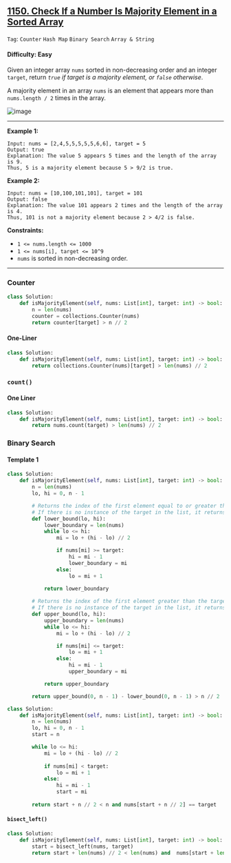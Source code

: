 ## [1150. Check If a Number Is Majority Element in a Sorted Array](https://leetcode.com/problems/check-if-a-number-is-majority-element-in-a-sorted-array/)

```Tag```: ```Counter``` ```Hash Map``` ```Binary Search``` ```Array & String```

#### Difficulty: Easy

Given an integer array ```nums``` sorted in non-decreasing order and an integer ```target```, return _```true``` if target is a majority element, or ```false``` otherwise_.

A majority element in an array ```nums``` is an element that appears more than ```nums.length / 2``` times in the array.

![image](https://github.com/quananhle/Python/assets/35042430/96800c8d-8fe8-474b-a903-0ae854306a78)

---

__Example 1:__
```
Input: nums = [2,4,5,5,5,5,5,6,6], target = 5
Output: true
Explanation: The value 5 appears 5 times and the length of the array is 9.
Thus, 5 is a majority element because 5 > 9/2 is true.
```

__Example 2:__
```
Input: nums = [10,100,101,101], target = 101
Output: false
Explanation: The value 101 appears 2 times and the length of the array is 4.
Thus, 101 is not a majority element because 2 > 4/2 is false.
```

__Constraints:__

- ```1 <= nums.length <= 1000```
- ```1 <= nums[i], target <= 10^9```
- ```nums``` is sorted in non-decreasing order.

---

### Counter

```Python
class Solution:
    def isMajorityElement(self, nums: List[int], target: int) -> bool:
        n = len(nums)
        counter = collections.Counter(nums)
        return counter[target] > n // 2
```

#### One-Liner

```Python
class Solution:
    def isMajorityElement(self, nums: List[int], target: int) -> bool:
        return collections.Counter(nums)[target] > len(nums) // 2
```

### ```count()```

#### One Liner

```Python
class Solution:
    def isMajorityElement(self, nums: List[int], target: int) -> bool:
        return nums.count(target) > len(nums) // 2
```

### Binary Search

#### Template 1

```Python
class Solution:
    def isMajorityElement(self, nums: List[int], target: int) -> bool:
        n = len(nums)
        lo, hi = 0, n - 1

        # Returns the index of the first element equal to or greater than the target.
        # If there is no instance of the target in the list, it returns the length of the list.
        def lower_bound(lo, hi):
            lower_boundary = len(nums)
            while lo <= hi:
                mi = lo + (hi - lo) // 2

                if nums[mi] >= target:
                    hi = mi - 1
                    lower_boundary = mi
                else:
                    lo = mi + 1

            return lower_boundary
        
        # Returns the index of the first element greater than the target.
        # If there is no instance of the target in the list, it returns the length of the list.
        def upper_bound(lo, hi):
            upper_boundary = len(nums)
            while lo <= hi:
                mi = lo + (hi - lo) // 2

                if nums[mi] <= target:
                    lo = mi + 1
                else:
                    hi = mi - 1
                    upper_boundary = mi

            return upper_boundary

        return upper_bound(0, n - 1) - lower_bound(0, n - 1) > n // 2
```

```Python
class Solution:
    def isMajorityElement(self, nums: List[int], target: int) -> bool:
        n = len(nums)
        lo, hi = 0, n - 1
        start = n

        while lo <= hi:
            mi = lo + (hi - lo) // 2
            
            if nums[mi] < target:
                lo = mi + 1
            else:
                hi = mi - 1
                start = mi
            
        return start + n // 2 < n and nums[start + n // 2] == target
```

#### ```bisect_left()```

```Python
class Solution:
    def isMajorityElement(self, nums: List[int], target: int) -> bool:
        start = bisect_left(nums, target)
        return start + len(nums) // 2 < len(nums) and  nums[start + len(nums) // 2] == target
```
